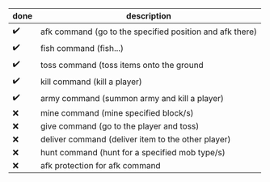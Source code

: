 | done               | description                                                                                                  |
| ------------------ | -------------------------------------------------------------------------------------------------------------|
| :heavy_check_mark: | afk command (go to the specified position and afk there)|
| :heavy_check_mark: | fish command (fish...)|
| :heavy_check_mark: | toss command (toss items onto the ground|
| :heavy_check_mark: | kill command (kill a player)|
| :heavy_check_mark: | army command (summon army and kill a player)|
| :x:                | mine command (mine specified block/s) |
| :x:                | give command (go to the player and toss) |
| :x:                | deliver command (deliver item to the other player) |
| :x:                | hunt command (hunt for a specified mob type/s) |
| :x:                | afk protection for afk command |